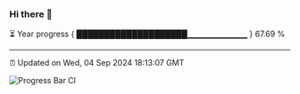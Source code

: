 ### Hi there 👋

⏳ Year progress { ████████████████████▁▁▁▁▁▁▁▁▁▁ } 67.69 %

---

⏰ Updated on Wed, 04 Sep 2024 18:13:07 GMT

![Progress Bar CI](https://github.com/code-lakshay/GitHub-Actions-Demo/workflows/Progress%20Bar%20CI/badge.svg)
